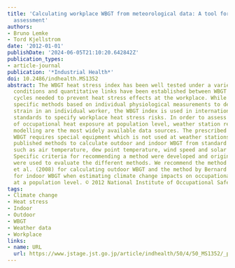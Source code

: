 ```yaml
---
title: 'Calculating workplace WBGT from meteorological data: A tool for climate change
  assessment'
authors:
- Bruno Lemke
- Tord Kjellstrom
date: '2012-01-01'
publishDate: '2024-06-05T21:10:20.642842Z'
publication_types:
- article-journal
publication: '*Industrial Health*'
doi: 10.2486/indhealth.MS1352
abstract: The WBGT heat stress index has been well tested under a variety of climatic
  conditions and quantitative links have been established between WBGT and the work-rest
  cycles needed to prevent heat stress effects at the workplace. While there are more
  specific methods based on individual physiological measurements to determine heat
  strain in an individual worker, the WBGT index is used in international and national
  standards to specify workplace heat stress risks. In order to assess time trends
  of occupational heat exposure at population level, weather station records or climate
  modelling are the most widely available data sources. The prescribed method to measure
  WBGT requires special equipment which is not used at weather stations. We compared
  published methods to calculate outdoor and indoor WBGT from standard climate data,
  such as air temperature, dew point temperature, wind speed and solar radiation.
  Specific criteria for recommending a method were developed and original measurements
  were used to evaluate the different methods. We recommend the method of Liljegren
  et al. (2008) for calculating outdoor WBGT and the method by Bernard et al. (1999)
  for indoor WBGT when estimating climate change impacts on occupational heat stress
  at a population level. © 2012 National Institute of Occupational Safety and Health.
tags:
- Climate change
- Heat stress
- Indoor
- Outdoor
- WBGT
- Weather data
- Workplace
links:
- name: URL
  url: https://www.jstage.jst.go.jp/article/indhealth/50/4/50_MS1352/_pdf
---
```

